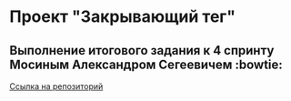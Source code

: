 # Проект "Закрывающий тег"
## Выполнение итогового задания к 4 спринту Мосиным Александром Сегеевичем :bowtie:
[Ссылка на репозиторий](https://github.com/AlexMoS1n/zakrivayuschiy-teg-f.git)
